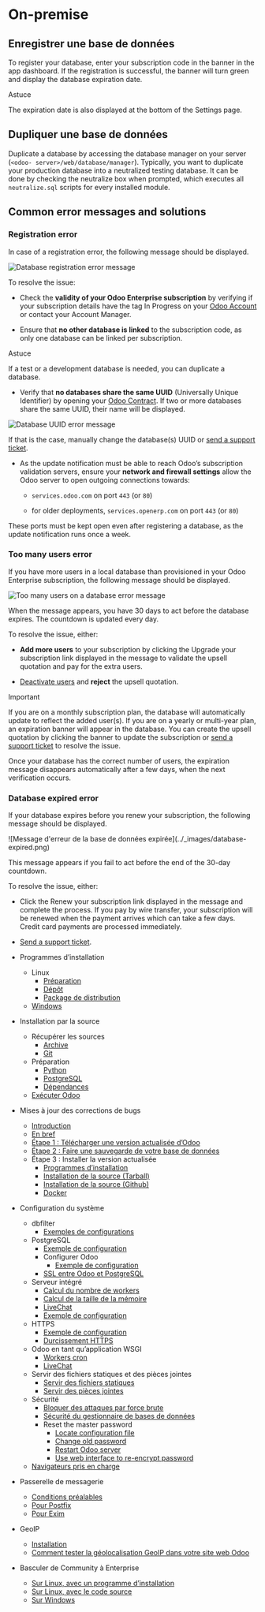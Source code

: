 # On-premise

## Enregistrer une base de données

To register your database, enter your subscription code in the banner in the
app dashboard. If the registration is successful, the banner will turn green
and display the database expiration date.

Astuce

The expiration date is also displayed at the bottom of the Settings page.

## Dupliquer une base de données

Duplicate a database by accessing the database manager on your server (`<odoo-
server>/web/database/manager`). Typically, you want to duplicate your
production database into a neutralized testing database. It can be done by
checking the neutralize box when prompted, which executes all `neutralize.sql`
scripts for every installed module.

## Common error messages and solutions

### Registration error

In case of a registration error, the following message should be displayed.

![Database registration error message](../_images/error-message-sub-code.png)

To resolve the issue:

  * Check the **validity of your Odoo Enterprise subscription** by verifying if your subscription details have the tag In Progress on your [Odoo Account](https://accounts.odoo.com/my/subscription) or contact your Account Manager.

  * Ensure that **no other database is linked** to the subscription code, as only one database can be linked per subscription.

Astuce

If a test or a development database is needed, you can duplicate a database.

  * Verify that **no databases share the same UUID** (Universally Unique Identifier) by opening your [Odoo Contract](https://accounts.odoo.com/my/subscription). If two or more databases share the same UUID, their name will be displayed.

![Database UUID error message](../_images/unlink-db-name-collision.png)

If that is the case, manually change the database(s) UUID or [send a support
ticket](https://www.odoo.com/help).

  * As the update notification must be able to reach Odoo’s subscription validation servers, ensure your **network and firewall settings** allow the Odoo server to open outgoing connections towards:

    * `services.odoo.com` on port `443` (or `80`)

    * for older deployments, `services.openerp.com` on port `443` (or `80`)

These ports must be kept open even after registering a database, as the update
notification runs once a week.

### Too many users error

If you have more users in a local database than provisioned in your Odoo
Enterprise subscription, the following message should be displayed.

![Too many users on a database error message](../_images/add-more-users.png)

When the message appears, you have 30 days to act before the database expires.
The countdown is updated every day.

To resolve the issue, either:

  * **Add more users** to your subscription by clicking the Upgrade your subscription link displayed in the message to validate the upsell quotation and pay for the extra users.

  * [Deactivate users](../applications/general/users.html#users-deactivate) and **reject** the upsell quotation.

Important

If you are on a monthly subscription plan, the database will automatically
update to reflect the added user(s). If you are on a yearly or multi-year
plan, an expiration banner will appear in the database. You can create the
upsell quotation by clicking the banner to update the subscription or [send a
support ticket](https://www.odoo.com/help) to resolve the issue.

Once your database has the correct number of users, the expiration message
disappears automatically after a few days, when the next verification occurs.

### Database expired error

If your database expires before you renew your subscription, the following
message should be displayed.

![Message d'erreur de la base de données expirée](../_images/database-
expired.png)

This message appears if you fail to act before the end of the 30-day
countdown.

To resolve the issue, either:

  * Click the Renew your subscription link displayed in the message and complete the process. If you pay by wire transfer, your subscription will be renewed when the payment arrives which can take a few days. Credit card payments are processed immediately.

  * [Send a support ticket](https://www.odoo.com/help).

  * Programmes d’installation
    * Linux
      * [Préparation](on_premise/packages.html#prepare)
      * [Dépôt](on_premise/packages.html#repository)
      * [Package de distribution](on_premise/packages.html#distribution-package)
    * [Windows](on_premise/packages.html#windows)
  * Installation par la source
    * Récupérer les sources
      * [Archive](on_premise/source.html#archive)
      * [Git](on_premise/source.html#git)
    * Préparation
      * [Python](on_premise/source.html#python)
      * [PostgreSQL](on_premise/source.html#postgresql)
      * [Dépendances](on_premise/source.html#dependencies)
    * [Exécuter Odoo](on_premise/source.html#running-odoo)
  * Mises à jour des corrections de bugs
    * [Introduction](on_premise/update.html#introduction)
    * [En bref](on_premise/update.html#in-a-nutshell)
    * [Étape 1 : Télécharger une version actualisée d’Odoo](on_premise/update.html#step-1-download-an-updated-odoo-version)
    * [Étape 2 : Faire une sauvegarde de votre base de données](on_premise/update.html#step-2-make-a-backup-of-your-database)
    * Étape 3 : Installer la version actualisée
      * [Programmes d’installation](on_premise/update.html#packaged-installers)
      * [Installation de la source (Tarball)](on_premise/update.html#source-install-tarball)
      * [Installation de la source (Github)](on_premise/update.html#source-install-github)
      * [Docker](on_premise/update.html#docker)
  * Configuration du système
    * dbfilter
      * [Exemples de configurations](on_premise/deploy.html#configuration-samples)
    * PostgreSQL
      * [Exemple de configuration](on_premise/deploy.html#configuration-sample)
      * Configurer Odoo
        * [Exemple de configuration](on_premise/deploy.html#id3)
      * [SSL entre Odoo et PostgreSQL](on_premise/deploy.html#ssl-between-odoo-and-postgresql)
    * Serveur intégré
      * [Calcul du nombre de workers](on_premise/deploy.html#worker-number-calculation)
      * [Calcul de la taille de la mémoire](on_premise/deploy.html#memory-size-calculation)
      * [LiveChat](on_premise/deploy.html#livechat)
      * [Exemple de configuration](on_premise/deploy.html#id5)
    * HTTPS
      * [Exemple de configuration](on_premise/deploy.html#id7)
      * [Durcissement HTTPS](on_premise/deploy.html#https-hardening)
    * Odoo en tant qu’application WSGI
      * [Workers cron](on_premise/deploy.html#cron-workers)
      * [LiveChat](on_premise/deploy.html#id8)
    * Servir des fichiers statiques et des pièces jointes
      * [Servir des fichiers statiques](on_premise/deploy.html#serving-static-files)
      * [Servir des pièces jointes](on_premise/deploy.html#serving-attachments)
    * Sécurité
      * [Bloquer des attaques par force brute](on_premise/deploy.html#blocking-brute-force-attacks)
      * [Sécurité du gestionnaire de bases de données](on_premise/deploy.html#database-manager-security)
      * Reset the master password
        * [Locate configuration file](on_premise/deploy.html#locate-configuration-file)
        * [Change old password](on_premise/deploy.html#change-old-password)
        * [Restart Odoo server](on_premise/deploy.html#restart-odoo-server)
        * [Use web interface to re-encrypt password](on_premise/deploy.html#use-web-interface-to-re-encrypt-password)
    * [Navigateurs pris en charge](on_premise/deploy.html#supported-browsers)
  * Passerelle de messagerie
    * [Conditions préalables](on_premise/email_gateway.html#prerequisites)
    * [Pour Postfix](on_premise/email_gateway.html#for-postfix)
    * [Pour Exim](on_premise/email_gateway.html#for-exim)
  * GeoIP
    * [Installation](on_premise/geo_ip.html#installation)
    * [Comment tester la géolocalisation GeoIP dans votre site web Odoo](on_premise/geo_ip.html#how-to-test-geoip-geolocation-in-your-odoo-website)
  * Basculer de Community à Enterprise
    * [Sur Linux, avec un programme d’installation](on_premise/community_to_enterprise.html#on-linux-using-an-installer)
    * [Sur Linux, avec le code source](on_premise/community_to_enterprise.html#on-linux-using-the-source-code)
    * [Sur Windows](on_premise/community_to_enterprise.html#on-windows)

